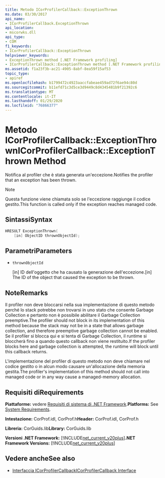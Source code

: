 ```yaml
---
title: Metodo ICorProfilerCallback::ExceptionThrown
ms.date: 03/30/2017
api_name:
- ICorProfilerCallback.ExceptionThrown
api_location:
- mscorwks.dll
api_type:
- COM
f1_keywords:
- ICorProfilerCallback::ExceptionThrown
helpviewer_keywords:
- ExceptionThrown method [.NET Framework profiling]
- ICorProfilerCallback::ExceptionThrown method [.NET Framework profiling]
ms.assetid: f1a23f3b-ac21-4905-8abf-8ea59f15af53
topic_type:
- apiref
ms.openlocfilehash: b1799472c4923aaccfabeae459ad72f6ae94c80d
ms.sourcegitcommit: b11efd71c3d5ce3d9449c8d4345481b9f21392c6
ms.translationtype: MT
ms.contentlocale: it-IT
ms.lasthandoff: 01/29/2020
ms.locfileid: "76866377"
---
```

# <a name="icorprofilercallbackexceptionthrown-method"></a><span data-ttu-id="5b058-102">Metodo ICorProfilerCallback::ExceptionThrown</span><span class="sxs-lookup"><span data-stu-id="5b058-102">ICorProfilerCallback::ExceptionThrown Method</span></span>
<span data-ttu-id="5b058-103">Notifica al profiler che è stata generata un'eccezione.</span><span class="sxs-lookup"><span data-stu-id="5b058-103">Notifies the profiler that an exception has been thrown.</span></span>  
  
> [!NOTE]
> <span data-ttu-id="5b058-104">Questa funzione viene chiamata solo se l'eccezione raggiunge il codice gestito.</span><span class="sxs-lookup"><span data-stu-id="5b058-104">This function is called only if the exception reaches managed code.</span></span>  
  
## <a name="syntax"></a><span data-ttu-id="5b058-105">Sintassi</span><span class="sxs-lookup"><span data-stu-id="5b058-105">Syntax</span></span>  
  
```cpp  
HRESULT ExceptionThrown(  
    [in] ObjectID thrownObjectId);  
```  
  
## <a name="parameters"></a><span data-ttu-id="5b058-106">Parametri</span><span class="sxs-lookup"><span data-stu-id="5b058-106">Parameters</span></span>

- `thrownObjectId`

  <span data-ttu-id="5b058-107">\[in] ID dell'oggetto che ha causato la generazione dell'eccezione.</span><span class="sxs-lookup"><span data-stu-id="5b058-107">\[in] The ID of the object that caused the exception to be thrown.</span></span>
  
## <a name="remarks"></a><span data-ttu-id="5b058-108">Note</span><span class="sxs-lookup"><span data-stu-id="5b058-108">Remarks</span></span>  
 <span data-ttu-id="5b058-109">Il profiler non deve bloccarsi nella sua implementazione di questo metodo perché lo stack potrebbe non trovarsi in uno stato che consente Garbage Collection e pertanto non è possibile abilitare il Garbage Collection preemptive.</span><span class="sxs-lookup"><span data-stu-id="5b058-109">The profiler should not block in its implementation of this method because the stack may not be in a state that allows garbage collection, and therefore preemptive garbage collection cannot be enabled.</span></span> <span data-ttu-id="5b058-110">Se il profiler si blocca qui e si tenta di Garbage Collection, il runtime si bloccherà fino a quando questo callback non viene restituito.</span><span class="sxs-lookup"><span data-stu-id="5b058-110">If the profiler blocks here and garbage collection is attempted, the runtime will block until this callback returns.</span></span>  
  
 <span data-ttu-id="5b058-111">L'implementazione del profiler di questo metodo non deve chiamare nel codice gestito o in alcun modo causare un'allocazione della memoria gestita.</span><span class="sxs-lookup"><span data-stu-id="5b058-111">The profiler's implementation of this method should not call into managed code or in any way cause a managed-memory allocation.</span></span>  
  
## <a name="requirements"></a><span data-ttu-id="5b058-112">Requisiti di</span><span class="sxs-lookup"><span data-stu-id="5b058-112">Requirements</span></span>  
 <span data-ttu-id="5b058-113">**Piattaforme:** vedere [Requisiti di sistema di .NET Framework](../../../../docs/framework/get-started/system-requirements.md).</span><span class="sxs-lookup"><span data-stu-id="5b058-113">**Platforms:** See [System Requirements](../../../../docs/framework/get-started/system-requirements.md).</span></span>  
  
 <span data-ttu-id="5b058-114">**Intestazione:** CorProf.idl, CorProf.h</span><span class="sxs-lookup"><span data-stu-id="5b058-114">**Header:** CorProf.idl, CorProf.h</span></span>  
  
 <span data-ttu-id="5b058-115">**Libreria:** CorGuids.lib</span><span class="sxs-lookup"><span data-stu-id="5b058-115">**Library:** CorGuids.lib</span></span>  
  
 <span data-ttu-id="5b058-116">**Versioni .NET Framework:** [!INCLUDE[net_current_v20plus](../../../../includes/net-current-v20plus-md.md)]</span><span class="sxs-lookup"><span data-stu-id="5b058-116">**.NET Framework Versions:** [!INCLUDE[net_current_v20plus](../../../../includes/net-current-v20plus-md.md)]</span></span>  
  
## <a name="see-also"></a><span data-ttu-id="5b058-117">Vedere anche</span><span class="sxs-lookup"><span data-stu-id="5b058-117">See also</span></span>

- [<span data-ttu-id="5b058-118">Interfaccia ICorProfilerCallback</span><span class="sxs-lookup"><span data-stu-id="5b058-118">ICorProfilerCallback Interface</span></span>](icorprofilercallback-interface.md)

